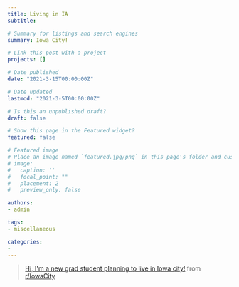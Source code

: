 ```yaml
---
title: Living in IA
subtitle: 

# Summary for listings and search engines
summary: Iowa City!

# Link this post with a project
projects: []

# Date published
date: "2021-3-15T00:00:00Z"

# Date updated
lastmod: "2021-3-5T00:00:00Z"

# Is this an unpublished draft?
draft: false

# Show this page in the Featured widget?
featured: false

# Featured image
# Place an image named `featured.jpg/png` in this page's folder and customize its options here.
# image:
#   caption: ''
#   focal_point: ""
#   placement: 2
#   preview_only: false

authors:
- admin

tags:
- miscellaneous

categories:
- 
---
```


<body>
    <blockquote class="reddit-card" data-card-created="1615776762"><a
            href="https://www.reddit.com/r/IowaCity/comments/m3jemd/hi_im_a_new_grad_student_planning_to_live_in_iowa/">Hi,
            I'm a new grad student planning to live in Iowa city!</a> from <a
            href="http://www.reddit.com/r/IowaCity">r/IowaCity</a></blockquote>
    <script async src="//embed.redditmedia.com/widgets/platform.js" charset="UTF-8"></script>
    <br>
</body>